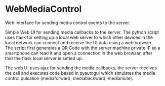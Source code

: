 # WebMediaControl
Web interface for sending media control events to the server.

Simple Web UI for sending media callbacks to the server. The python script uses flask for setting up a local web server to which other devices in the local network can connect and receive the UI data using a web browser. The script first generates a QR Code with the server machine private IP so a smartphone can read it and open a connection in the web browser, after that the flask local server is setted up. 

The web UI uses ajax for sending the media callbacks, the server receives the call and executes code based in pyautogui which simulates the media control pulsation (mediaforward, mediabackward, mediamute).
